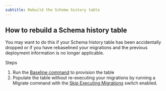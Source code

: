 ```yaml
---
subtitle: Rebuild the Schema history table
---
```


## How to rebuild a Schema history table

You may want to do this if your Schema history table has been accidentally dropped or if you have rebaselined your migrations and the previous deployment information is no longer applicable.

Steps
1) Run the [Baseline command](commands/baseline) to provision the table
2) Populate the table without re-executing your migrations by running a Migrate command with the [Skip Executing Migrations](Configuration/parameters/flyway/skip-executing-migrations) switch enabled.